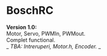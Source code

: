 # BoschRC

**Version 1.0:**  
Motor, Servo, PWMIn, PWMout.  
Complet functional.  
_ _TBA: Intreruperi, Motor.h, Encoder._ _  
